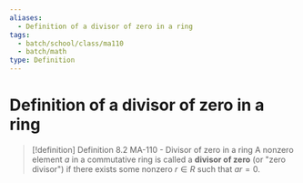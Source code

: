 ```yaml
---
aliases:
  - Definition of a divisor of zero in a ring
tags:
  - batch/school/class/ma110
  - batch/math
type: Definition
---
```

# Definition of a divisor of zero in a ring

> [!definition] Definition 8.2 MA-110 - Divisor of zero in a ring
> A nonzero element $a$ in a commutative ring is called a **divisor of zero** (or "zero divisor") if there exists some nonzero $r \in R$ such that $ar=0$.
